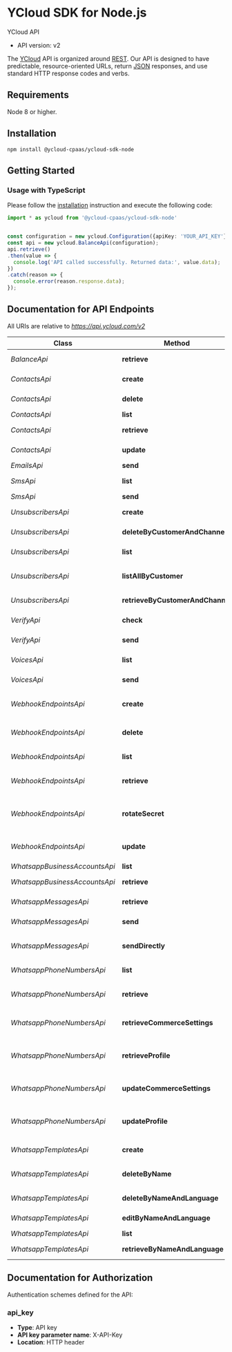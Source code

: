 # YCloud SDK for Node.js

YCloud API
- API version: v2

The [YCloud](https://ycloud.com) API is organized around [REST](https://en.wikipedia.org/wiki/Representational_state_transfer). Our API is designed to have predictable, resource-oriented URLs, return [JSON](https://www.json.org) responses, and use standard HTTP response codes and verbs.


## Requirements

Node 8 or higher.

## Installation

```shell
npm install @ycloud-cpaas/ycloud-sdk-node
```

## Getting Started

### Usage with TypeScript

Please follow the [installation](#installation) instruction and execute the following code:

```typescript
import * as ycloud from '@ycloud-cpaas/ycloud-sdk-node'


const configuration = new ycloud.Configuration({apiKey: 'YOUR_API_KEY'});
const api = new ycloud.BalanceApi(configuration);
api.retrieve()
.then(value => {
  console.log('API called successfully. Returned data:', value.data);
})
.catch(reason => {
  console.error(reason.response.data);
});

```

## Documentation for API Endpoints

All URIs are relative to *https://api.ycloud.com/v2*

Class | Method | HTTP request | Description
------------ | ------------- | ------------- | -------------
*BalanceApi* | **retrieve** | **GET** /balance | Retrieve balance
*ContactsApi* | **create** | **POST** /contact/contacts | Create a contact
*ContactsApi* | **delete** | **DELETE** /contact/contacts/{id} | Delete a contact
*ContactsApi* | **list** | **GET** /contact/contacts | List contacts
*ContactsApi* | **retrieve** | **GET** /contact/contacts/{id} | Retrieve a contact
*ContactsApi* | **update** | **PATCH** /contact/contacts/{id} | Update a contact
*EmailsApi* | **send** | **POST** /emails | Send an email
*SmsApi* | **list** | **GET** /sms | List SMS records
*SmsApi* | **send** | **POST** /sms | Send an SMS
*UnsubscribersApi* | **create** | **POST** /unsubscribers | Create an unsubscriber
*UnsubscribersApi* | **deleteByCustomerAndChannel** | **DELETE** /unsubscribers/{customer}/{channel} | Delete an unsubscriber
*UnsubscribersApi* | **list** | **GET** /unsubscribers | List unsubscribers
*UnsubscribersApi* | **listAllByCustomer** | **GET** /unsubscribers/{customer} | List all unsubscribers by customer
*UnsubscribersApi* | **retrieveByCustomerAndChannel** | **GET** /unsubscribers/{customer}/{channel} | Retrieve an unsubscriber
*VerifyApi* | **check** | **POST** /verify/verificationChecks | Check a verification
*VerifyApi* | **send** | **POST** /verify/verifications | Start a verification
*VoicesApi* | **list** | **GET** /voices | List voice records
*VoicesApi* | **send** | **POST** /voices | Send a voice code
*WebhookEndpointsApi* | **create** | **POST** /webhookEndpoints | Create a webhook endpoint
*WebhookEndpointsApi* | **delete** | **DELETE** /webhookEndpoints/{id} | Delete a webhook endpoint
*WebhookEndpointsApi* | **list** | **GET** /webhookEndpoints | List webhook endpoints
*WebhookEndpointsApi* | **retrieve** | **GET** /webhookEndpoints/{id} | Retrieve a webhook endpoint
*WebhookEndpointsApi* | **rotateSecret** | **POST** /webhookEndpoints/{id}/rotateSecret | Rotate a webhook endpoint secret
*WebhookEndpointsApi* | **update** | **PATCH** /webhookEndpoints/{id} | Update a webhook endpoint
*WhatsappBusinessAccountsApi* | **list** | **GET** /whatsapp/businessAccounts | List WABAs
*WhatsappBusinessAccountsApi* | **retrieve** | **GET** /whatsapp/businessAccounts/{id} | Retrieve a WABA
*WhatsappMessagesApi* | **retrieve** | **GET** /whatsapp/messages/{id} | Retrieve a message
*WhatsappMessagesApi* | **send** | **POST** /whatsapp/messages | Enqueue a message
*WhatsappMessagesApi* | **sendDirectly** | **POST** /whatsapp/messages/sendDirectly | Send a message directly
*WhatsappPhoneNumbersApi* | **list** | **GET** /whatsapp/phoneNumbers | List phone numbers
*WhatsappPhoneNumbersApi* | **retrieve** | **GET** /whatsapp/phoneNumbers/{wabaId}/{phoneNumber} | Retrieve a phone number
*WhatsappPhoneNumbersApi* | **retrieveCommerceSettings** | **GET** /whatsapp/phoneNumbers/{wabaId}/{phoneNumber}/whatsappCommerceSettings | Retrieve commerce settings
*WhatsappPhoneNumbersApi* | **retrieveProfile** | **GET** /whatsapp/phoneNumbers/{wabaId}/{phoneNumber}/profile | Retrieve a phone number profile
*WhatsappPhoneNumbersApi* | **updateCommerceSettings** | **PATCH** /whatsapp/phoneNumbers/{wabaId}/{phoneNumber}/whatsappCommerceSettings | Update commerce settings
*WhatsappPhoneNumbersApi* | **updateProfile** | **PATCH** /whatsapp/phoneNumbers/{wabaId}/{phoneNumber}/profile | Update a phone number profile
*WhatsappTemplatesApi* | **create** | **POST** /whatsapp/templates | Create a template
*WhatsappTemplatesApi* | **deleteByName** | **DELETE** /whatsapp/templates/{wabaId}/{name} | Delete templates by name
*WhatsappTemplatesApi* | **deleteByNameAndLanguage** | **DELETE** /whatsapp/templates/{wabaId}/{name}/{language} | Delete a template
*WhatsappTemplatesApi* | **editByNameAndLanguage** | **PATCH** /whatsapp/templates/{wabaId}/{name}/{language} | Edit a template
*WhatsappTemplatesApi* | **list** | **GET** /whatsapp/templates | List templates
*WhatsappTemplatesApi* | **retrieveByNameAndLanguage** | **GET** /whatsapp/templates/{wabaId}/{name}/{language} | Retrieve a template


## Documentation for Authorization

Authentication schemes defined for the API:
### api_key

- **Type**: API key
- **API key parameter name**: X-API-Key
- **Location**: HTTP header
